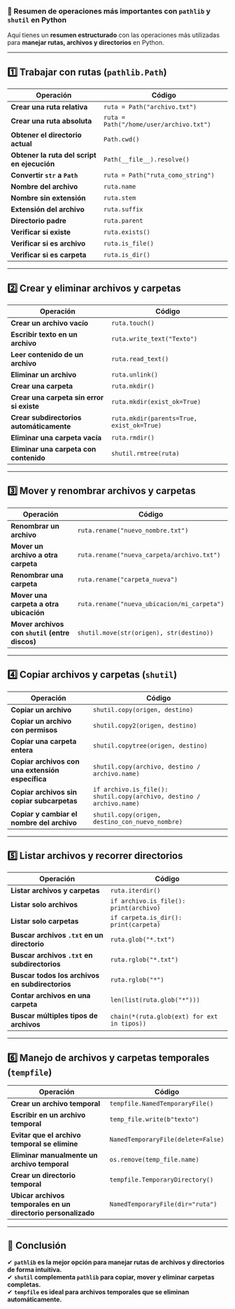 ### **📌 Resumen de operaciones más importantes con `pathlib` y `shutil` en Python**  
Aquí tienes un **resumen estructurado** con las operaciones más utilizadas para **manejar rutas, archivos y directorios** en Python.

---

## **1️⃣ Trabajar con rutas (`pathlib.Path`)**
| **Operación** | **Código** |
|--------------|------------|
| **Crear una ruta relativa** | `ruta = Path("archivo.txt")` |
| **Crear una ruta absoluta** | `ruta = Path("/home/user/archivo.txt")` |
| **Obtener el directorio actual** | `Path.cwd()` |
| **Obtener la ruta del script en ejecución** | `Path(__file__).resolve()` |
| **Convertir `str` a `Path`** | `ruta = Path("ruta_como_string")` |
| **Nombre del archivo** | `ruta.name` |
| **Nombre sin extensión** | `ruta.stem` |
| **Extensión del archivo** | `ruta.suffix` |
| **Directorio padre** | `ruta.parent` |
| **Verificar si existe** | `ruta.exists()` |
| **Verificar si es archivo** | `ruta.is_file()` |
| **Verificar si es carpeta** | `ruta.is_dir()` |

---

## **2️⃣ Crear y eliminar archivos y carpetas**
| **Operación** | **Código** |
|--------------|------------|
| **Crear un archivo vacío** | `ruta.touch()` |
| **Escribir texto en un archivo** | `ruta.write_text("Texto")` |
| **Leer contenido de un archivo** | `ruta.read_text()` |
| **Eliminar un archivo** | `ruta.unlink()` |
| **Crear una carpeta** | `ruta.mkdir()` |
| **Crear una carpeta sin error si existe** | `ruta.mkdir(exist_ok=True)` |
| **Crear subdirectorios automáticamente** | `ruta.mkdir(parents=True, exist_ok=True)` |
| **Eliminar una carpeta vacía** | `ruta.rmdir()` |
| **Eliminar una carpeta con contenido** | `shutil.rmtree(ruta)` |

---

## **3️⃣ Mover y renombrar archivos y carpetas**
| **Operación** | **Código** |
|--------------|------------|
| **Renombrar un archivo** | `ruta.rename("nuevo_nombre.txt")` |
| **Mover un archivo a otra carpeta** | `ruta.rename("nueva_carpeta/archivo.txt")` |
| **Renombrar una carpeta** | `ruta.rename("carpeta_nueva")` |
| **Mover una carpeta a otra ubicación** | `ruta.rename("nueva_ubicacion/mi_carpeta")` |
| **Mover archivos con `shutil` (entre discos)** | `shutil.move(str(origen), str(destino))` |

---

## **4️⃣ Copiar archivos y carpetas (`shutil`)**
| **Operación** | **Código** |
|--------------|------------|
| **Copiar un archivo** | `shutil.copy(origen, destino)` |
| **Copiar un archivo con permisos** | `shutil.copy2(origen, destino)` |
| **Copiar una carpeta entera** | `shutil.copytree(origen, destino)` |
| **Copiar archivos con una extensión específica** | `shutil.copy(archivo, destino / archivo.name)` |
| **Copiar archivos sin copiar subcarpetas** | `if archivo.is_file(): shutil.copy(archivo, destino / archivo.name)` |
| **Copiar y cambiar el nombre del archivo** | `shutil.copy(origen, destino_con_nuevo_nombre)` |

---

## **5️⃣ Listar archivos y recorrer directorios**
| **Operación** | **Código** |
|--------------|------------|
| **Listar archivos y carpetas** | `ruta.iterdir()` |
| **Listar solo archivos** | `if archivo.is_file(): print(archivo)` |
| **Listar solo carpetas** | `if carpeta.is_dir(): print(carpeta)` |
| **Buscar archivos `.txt` en un directorio** | `ruta.glob("*.txt")` |
| **Buscar archivos `.txt` en subdirectorios** | `ruta.rglob("*.txt")` |
| **Buscar todos los archivos en subdirectorios** | `ruta.rglob("*")` |
| **Contar archivos en una carpeta** | `len(list(ruta.glob("*")))` |
| **Buscar múltiples tipos de archivos** | `chain(*(ruta.glob(ext) for ext in tipos))` |

---

## **6️⃣ Manejo de archivos y carpetas temporales (`tempfile`)**
| **Operación** | **Código** |
|--------------|------------|
| **Crear un archivo temporal** | `tempfile.NamedTemporaryFile()` |
| **Escribir en un archivo temporal** | `temp_file.write(b"texto")` |
| **Evitar que el archivo temporal se elimine** | `NamedTemporaryFile(delete=False)` |
| **Eliminar manualmente un archivo temporal** | `os.remove(temp_file.name)` |
| **Crear un directorio temporal** | `tempfile.TemporaryDirectory()` |
| **Ubicar archivos temporales en un directorio personalizado** | `NamedTemporaryFile(dir="ruta")` |

---

## **📌 Conclusión**
✔ **`pathlib` es la mejor opción para manejar rutas de archivos y directorios de forma intuitiva.**  
✔ **`shutil` complementa `pathlib` para copiar, mover y eliminar carpetas completas.**  
✔ **`tempfile` es ideal para archivos temporales que se eliminan automáticamente.**  

